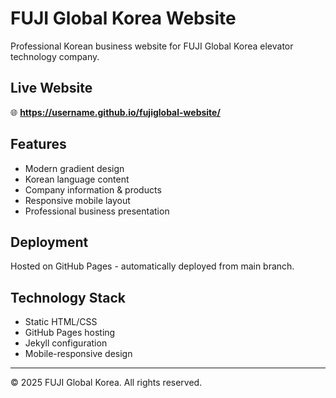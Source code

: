 # FUJI Global Korea Website

Professional Korean business website for FUJI Global Korea elevator technology company.

## Live Website
🌐 **https://username.github.io/fujiglobal-website/**

## Features
- Modern gradient design
- Korean language content  
- Company information & products
- Responsive mobile layout
- Professional business presentation

## Deployment
Hosted on GitHub Pages - automatically deployed from main branch.

## Technology Stack
- Static HTML/CSS
- GitHub Pages hosting
- Jekyll configuration
- Mobile-responsive design

---
© 2025 FUJI Global Korea. All rights reserved.